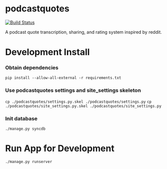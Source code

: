 podcastquotes
=============
[![Build Status](https://travis-ci.org/podcastquotes/podcastquotes.svg?branch=master)](https://travis-ci.org/podcastquotes/podcastquotes)

A podcast quote transcription, sharing, and rating system inspired by reddit.


Development Install
===================

### Obtain dependencies
```pip install --allow-all-external -r requirements.txt```

### Use podcastquotes settings and site_settings skeleton
```cp ./podcastquotes/settings.py.skel ./podcastquotes/settings.py```
```cp ./podcastquotes/site_settings.py.skel ./podcastquotes/site_settings.py```

### Init database
```./manage.py syncdb```

Run App for Development
=======================
```./manage.py runserver```

